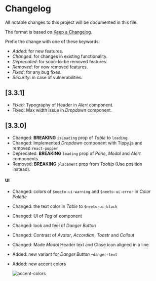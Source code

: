 <!---

------- FOLLOW THESE WHILE ADDING AN ENTRY ------

** Add BREAKING keyword in bold for changes which could potentially break the component, eg: **BREAKING**
** Represent a component name in italics, eg: _Modal_
** Enclose a prop name in double backticks, eg: `isLoading`
** Represent a version as second level heading and write the version number inside a square bracket, eg: ##  [3.3.2]

--->

# Changelog

All notable changes to this project will be documented in this file.

The format is based on [Keep a Changelog](https://keepachangelog.com/en/1.0.0/).

Prefix the change with one of these keywords:

- _Added_: for new features.
- _Changed_: for changes in existing functionality.
- _Deprecated_: for soon-to-be removed features.
- _Removed_: for now removed features.
- _Fixed_: for any bug fixes.
- _Security_: in case of vulnerabilities.

## [3.3.1]

- Fixed: Typography of Header in _Alert_ component.
- Fixed: Max width issue in _Dropdown_ component.

## [3.3.0]

- Changed: **BREAKING** `isLoading` prop of _Table_ to `loading`.
- Changed: Implemented _Dropdown_ component with Tippy.js and removed `react-popper`
- Deprecated: **BREAKING** `loading` prop of _Pane_, _Modal_ and _Alert_ components.
- Removed: **BREAKING** `placement` prop from _Tooltip_ (Use position instead).

#### UI

- Changed: colors of `$neeto-ui-warning` and `$neeto-ui-error` in _Color Palette_
- Changed: the text color in _Table_ to `$neeto-ui-black`
- Changed: UI of _Tag_ of component
- Changed: look and feel of _Danger Button_
- Changed: Contrast of _Avatar_, _Accordian_, _Toastr_ and _Callout_
- Changed: Made _Modal_ Header text and Close icon aligned in a line

- Added: new variant for _Danger Button_ -`danger-text`
- Added: new accent colors

  ![accent-colors](https://user-images.githubusercontent.com/48869249/160755429-d2830f42-3086-4cbe-b9f5-4f0bca4f1a32.png)

